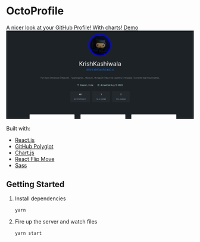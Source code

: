 # OctoProfile

A nicer look at your GitHub Profile! With charts!
<a href="https://octoprofile-six.vercel.app/" target = "_blank">Demo</a>
![demo](https://raw.githubusercontent.com/KrishKashiwala/Octoprofile/main/src/static/demo.png)

Built with:

- [React.js](https://reactjs.org/)
- [GitHub Polyglot](https://github.com/IonicaBizau/node-gh-polyglot)
- [Chart.js](https://www.chartjs.org/)
- [React Flip Move](https://github.com/joshwcomeau/react-flip-move)
- [Sass](https://sass-lang.com/)

## Getting Started

1. Install dependencies

   ```bash
   yarn
   ```

2. Fire up the server and watch files

   ```bash
   yarn start
   ```

